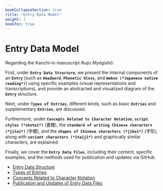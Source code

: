 ```yaml
---
bookCollapseSection: true
title: "Entry Data Model"
weight: 3
bookToc: true
---
```


# Entry Data Model


Regarding the Kanchi-in manuscript *Ruiju Myōgishō*:

First, under **`Entry Data Structure`**, we present the internal components of an **`Entry`** (such as **`Headword`**, **`Phonetic Gloss`**, and **`Wakun (*Japanese native reading*)`**) using specific examples (visual representations and transcriptions), and provide an abstracted and visualized diagram of the **`Entry`** structure.

Next, under **`Types of Entries`**, different kinds, such as basic **`Entries`** and supplementary **`Entries`**, are discussed.

Furthermore, under **`Concepts Related to Character Notation`**, **`script styles (*shotai*)`** (書體), the **`standard of writing Chinese characters (*jitai*)`** (字體), and the **`shapes of Chinese characters (*jikei*)`** (字形), along with **`variant characters (*itaiji*)`** and graphically similar characters, are explained.

Finally, we cover the **`Entry Data Files`**, including their content, specific examples, and the methods used for publication and updates via GitHub.

- [Entry Data Structure](./03-01-data-structure/)
- [Types of Entries](./03-02-types-of-entries/)
- [Concepts Related to Character Notation](./03-03-concepts-char/)
- [Publication and Updates of Entry Data Files](./03-04-data-example/)

